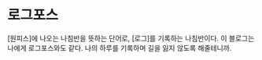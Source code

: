 # 로그포스

[원피스]에 나오는 나침반을 뜻하는 단어로, [로그]를 기록하는 나침반이다. 이 블로그는 나에게 로그포스와도 같다. 나의 하루를 기록하며 길을 잃지 않도록 해줄테니까.
